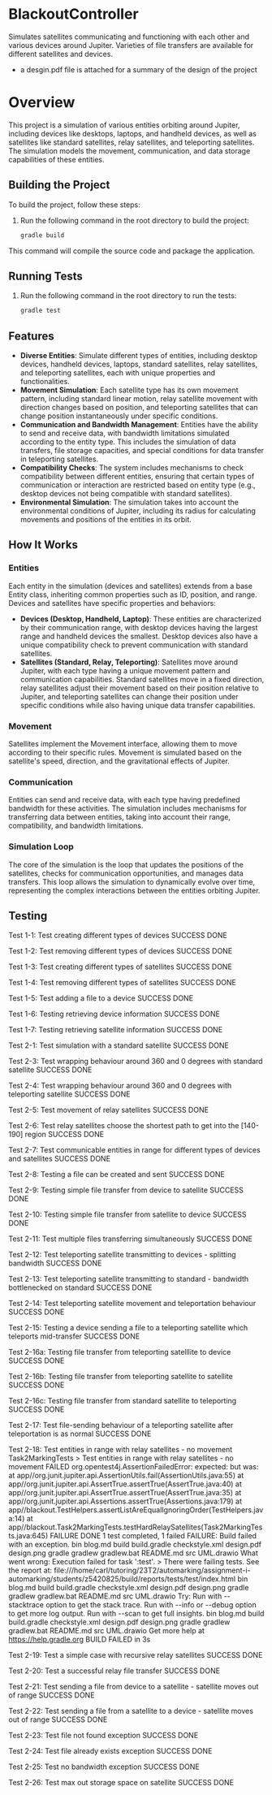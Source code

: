 # BlackoutController
Simulates satellites communicating and functioning with each other and various devices around Jupiter. Varieties of file transfers are available for different satellites and devices.

- a desgin.pdf file is attached for a summary of the design of the project

# Overview

This project is a simulation of various entities orbiting around Jupiter, including devices like desktops, laptops, and handheld devices, as well as satellites like standard satellites, relay satellites, and teleporting satellites. The simulation models the movement, communication, and data storage capabilities of these entities.

## Building the Project

To build the project, follow these steps:

1. Run the following command in the root directory to build the project:

    ```sh
    gradle build
    ```
    
This command will compile the source code and package the application.

## Running Tests

1. Run the following command in the root directory to run the tests:
    ```sh
    gradle test
    ```
## Features

- **Diverse Entities**: Simulate different types of entities, including desktop devices, handheld devices, laptops, standard satellites, relay satellites, and teleporting satellites, each with unique properties and functionalities.
- **Movement Simulation**: Each satellite type has its own movement pattern, including standard linear motion, relay satellite movement with direction changes based on position, and teleporting satellites that can change position instantaneously under specific conditions.
- **Communication and Bandwidth Management**: Entities have the ability to send and receive data, with bandwidth limitations simulated according to the entity type. This includes the simulation of data transfers, file storage capacities, and special conditions for data transfer in teleporting satellites.
- **Compatibility Checks**: The system includes mechanisms to check compatibility between different entities, ensuring that certain types of communication or interaction are restricted based on entity type (e.g., desktop devices not being compatible with standard satellites).
- **Environmental Simulation**: The simulation takes into account the environmental conditions of Jupiter, including its radius for calculating movements and positions of the entities in its orbit.

## How It Works

### Entities

Each entity in the simulation (devices and satellites) extends from a base Entity class, inheriting common properties such as ID, position, and range. Devices and satellites have specific properties and behaviors:

- **Devices (Desktop, Handheld, Laptop)**: These entities are characterized by their communication range, with desktop devices having the largest range and handheld devices the smallest. Desktop devices also have a unique compatibility check to prevent communication with standard satellites.
- **Satellites (Standard, Relay, Teleporting)**: Satellites move around Jupiter, with each type having a unique movement pattern and communication capabilities. Standard satellites move in a fixed direction, relay satellites adjust their movement based on their position relative to Jupiter, and teleporting satellites can change their position under specific conditions while also having unique data transfer capabilities.

### Movement

Satellites implement the Movement interface, allowing them to move according to their specific rules. Movement is simulated based on the satellite's speed, direction, and the gravitational effects of Jupiter.

### Communication

Entities can send and receive data, with each type having predefined bandwidth for these activities. The simulation includes mechanisms for transferring data between entities, taking into account their range, compatibility, and bandwidth limitations.

### Simulation Loop

The core of the simulation is the loop that updates the positions of the satellites, checks for communication opportunities, and manages data transfers. This loop allows the simulation to dynamically evolve over time, representing the complex interactions between the entities orbiting Jupiter.


## Testing ##
Test 1-1: Test creating different types of devices
SUCCESS DONE

Test 1-2: Test removing different types of devices
SUCCESS DONE

Test 1-3: Test creating different types of satellites
SUCCESS DONE

Test 1-4: Test removing different types of satellites
SUCCESS DONE

Test 1-5: Test adding a file to a device
SUCCESS DONE

Test 1-6: Testing retrieving device information
SUCCESS DONE

Test 1-7: Testing retrieving satellite information
SUCCESS DONE

Test 2-1: Test simulation with a standard satellite
SUCCESS DONE

Test 2-3: Test wrapping behaviour around 360 and 0 degrees with standard satellite
SUCCESS DONE

Test 2-4: Test wrapping behaviour around 360 and 0 degrees with teleporting satellite
SUCCESS DONE

Test 2-5: Test movement of relay satellites
SUCCESS DONE

Test 2-6: Test relay satellites choose the shortest path to get into the [140-190] region
SUCCESS DONE

Test 2-7: Test communicable entities in range for different types of devices and satellites
SUCCESS DONE

Test 2-8: Testing a file can be created and sent
SUCCESS DONE

Test 2-9: Testing simple file transfer from device to satellite
SUCCESS DONE

Test 2-10: Testing simple file transfer from satellite to device
SUCCESS DONE

Test 2-11: Test multiple files transferring simultaneously
SUCCESS DONE

Test 2-12: Test teleporting satellite transmitting to devices - splitting bandwidth
SUCCESS DONE

Test 2-13: Test teleporting satellite transmitting to standard - bandwidth bottlenecked on standard
SUCCESS DONE

Test 2-14: Test teleporting satellite movement and teleportation behaviour
SUCCESS DONE

Test 2-15: Testing a device sending a file to a teleporting satellite which teleports mid-transfer
SUCCESS DONE

Test 2-16a: Testing file transfer from teleporting satelllite to device
SUCCESS DONE

Test 2-16b: Testing file transfer from teleporting satellite to satellite
SUCCESS DONE

Test 2-16c: Testing file transfer from standard satellite to teleporting
SUCCESS DONE

Test 2-17: Test file-sending behaviour of a teleporting satellite after teleportation is as normal
SUCCESS DONE

Test 2-18: Test entities in range with relay satellites - no movement
Task2MarkingTests > Test entities in range with relay satellites - no movement FAILED org.opentest4j.AssertionFailedError: expected: <true> but was: <false> at app//org.junit.jupiter.api.AssertionUtils.fail(AssertionUtils.java:55) at app//org.junit.jupiter.api.AssertTrue.assertTrue(AssertTrue.java:40) at app//org.junit.jupiter.api.AssertTrue.assertTrue(AssertTrue.java:35) at app//org.junit.jupiter.api.Assertions.assertTrue(Assertions.java:179) at app//blackout.TestHelpers.assertListAreEqualIgnoringOrder(TestHelpers.java:14) at app//blackout.Task2MarkingTests.testHardRelaySatellites(Task2MarkingTests.java:645) FAILURE DONE 1 test completed, 1 failed FAILURE: Build failed with an exception. bin blog.md build build.gradle checkstyle.xml design.pdf design.png gradle gradlew gradlew.bat README.md src UML.drawio What went wrong: Execution failed for task ':test'. > There were failing tests. See the report at: file:///home/carl/tutoring/23T2/automarking/assignment-i-automarking/students/z5420825/build/reports/tests/test/index.html bin blog.md build build.gradle checkstyle.xml design.pdf design.png gradle gradlew gradlew.bat README.md src UML.drawio Try: Run with --stacktrace option to get the stack trace. Run with --info or --debug option to get more log output. Run with --scan to get full insights. bin blog.md build build.gradle checkstyle.xml design.pdf design.png gradle gradlew gradlew.bat README.md src UML.drawio Get more help at https://help.gradle.org BUILD FAILED in 3s

Test 2-19: Test a simple case with recursive relay satellites
SUCCESS DONE

Test 2-20: Test a successful relay file transfer
SUCCESS DONE

Test 2-21: Test sending a file from device to a satellite - satellite moves out of range
SUCCESS DONE

Test 2-22: Test sending a file from a satellite to a device - satellite moves out of range
SUCCESS DONE

Test 2-23: Test file not found exception
SUCCESS DONE

Test 2-24: Test file already exists exception
SUCCESS DONE

Test 2-25: Test no bandwidth exception
SUCCESS DONE

Test 2-26: Test max out storage space on satellite
SUCCESS DONE
